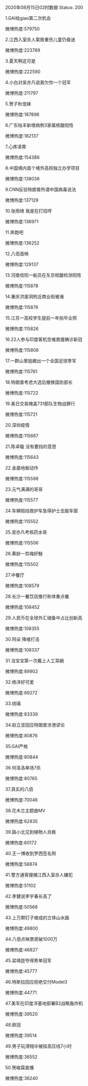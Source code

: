 2020年08月15日02时数据
Status: 200

1.GAI给giao第二次机会

微博热度:579750

2.江西入室杀人案致重伤儿童仍昏迷

微博热度:223789

3.夏天啊这可是

微博热度:222590

4.小白对吴亦凡说我欠你一个冠军

微博热度:211797

5.贺子秋宠妹

微博热度:187896

6.广东陆丰新增病例3家属核酸阳性

微博热度:182137

7.心疼凌霄

微博热度:154386

8.中国境内首个境外高校独立办学项目

微博热度:138036

9.CNN反驳特朗普所谓中国病毒说法

微博热度:137129

10.张雨绮 我是在打招呼

微博热度:136971

11.奔跑吧

微博热度:136252

12.八佰首映

微博热度:129137

13.河南信阳一船员在东京核酸检测阳性

微博热度:115878

14.重庆洪崖洞附近商业街被淹

微博热度:115876

15.江苏一高校学生提前一年拍毕业照

微博热度:115826

16.22人参与印度客机空难救援确诊新冠

微博热度:115808

17.一群山里娃踢出一个全国足球季军

微博热度:115761

18.特朗普考虑大选后撤换国防部长

微博热度:115722

19.美日交易掩盖731部队生物战罪行

微博热度:115721

20.深圳疫情

微博热度:115667

21.陈卓璇 没有要挡的意思

微博热度:115643

22.金晨地板动作

微博热度:115598

23.元气满满的哥哥

微博热度:115577

24.车辆阻挡救护车急得护士去敲车窗

微博热度:115552

25.吴亦凡考核药水哥

微博热度:115506

26.黄龄一剪梅好魅

微博热度:115502

27.中餐厅

微博热度:108579

28.长沙一餐饮店推行称体重点餐

微博热度:108452

29.人民币在全球外汇储备中占比创新高

微博热度:108355

30.阿朵 降维打击

微博热度:108337

31.当宝宝第一次戴上人工耳蜗

微博热度:89902

32.杨洋好可爱

微博热度:89272

33.琉璃

微博热度:83339

34.赵立坚回应特朗普涉港谬论

微博热度:80876

35.GAI严格

微博热度:80844

36.何洛洛单场7杀

微博热度:80765

37.真实的八佰

微博热度:70046

38.花木兰主题曲MV

微博热度:62835

39.路小北见到植物人肖枫

微博热度:60172

40.王一博收到罗西签名照

微博热度:58874

41.警方通宵搜捕江西入室杀人嫌犯

微博热度:51102

42.李健说李宇春长高了

微博热度:50568

43.上万颗钉子做成的立体山水画

微博热度:49800

44.八佰点映票房破1000万

微博热度:46827

45.梁靖崑夺得男单冠军

微博热度:45777

46.特斯拉回应拒绝交付Model3

微博热度:44771

47.美军在印度洋基地部署B2战略轰炸机

微博热度:39520

48.欧冠

微博热度:39514

49.男子玩滑翔伞被挂高压线7小时

微博热度:36552

50.贺峻霖直播

微博热度:36240

